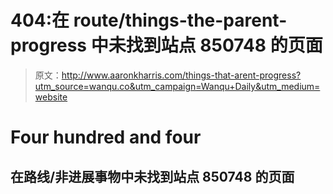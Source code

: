 # 404:在 route/things-the-parent-progress 中未找到站点 850748 的页面

> 原文：<http://www.aaronkharris.com/things-that-arent-progress?utm_source=wanqu.co&utm_campaign=Wanqu+Daily&utm_medium=website>

# Four hundred and four

## 在路线/非进展事物中未找到站点 850748 的页面